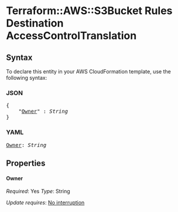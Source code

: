 # Terraform::AWS::S3Bucket Rules Destination AccessControlTranslation

## Syntax

To declare this entity in your AWS CloudFormation template, use the following syntax:

### JSON

<pre>
{
    "<a href="#owner" title="Owner">Owner</a>" : <i>String</i>
}
</pre>

### YAML

<pre>
<a href="#owner" title="Owner">Owner</a>: <i>String</i>
</pre>

## Properties

#### Owner

_Required_: Yes
_Type_: String

_Update requires_: [No interruption](https://docs.aws.amazon.com/AWSCloudFormation/latest/UserGuide/using-cfn-updating-stacks-update-behaviors.html#update-no-interrupt)

